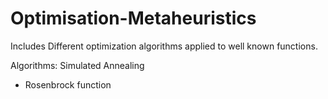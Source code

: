 # Optimisation-Metaheuristics

Includes Different optimization algorithms applied to well known functions.


Algorithms:
Simulated Annealing
  - Rosenbrock function
